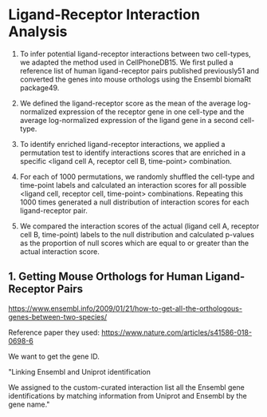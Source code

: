 # Ligand-Receptor Interaction Analysis

1. To infer potential ligand-receptor interactions between two cell-types, we adapted the method used in CellPhoneDB15. We first pulled a reference list of human ligand-receptor pairs published previously51 and converted the genes into mouse orthologs using the Ensembl biomaRt package49.

2. We defined the ligand-receptor score as the mean of the average log-normalized expression of the receptor gene in one cell-type and the average log-normalized expression of the ligand gene in a second cell-type.

3. To identify enriched ligand-receptor interactions, we applied a permutation test to identify interactions scores that are enriched in a specific <ligand cell A, receptor cell B, time-point> combination.

4. For each of 1000 permutations, we randomly shuffled the cell-type and time-point labels and calculated an interaction scores for all possible <ligand cell, receptor cell, time-point> combinations. Repeating this 1000 times generated a null distribution of interaction scores for each ligand-receptor pair.

5. We compared the interaction scores of the actual (ligand cell A, receptor cell B, time-point) labels to the null distribution and calculated p-values as the proportion of null scores which are equal to or greater than the actual interaction score.



<h2> 1. Getting Mouse Orthologs for Human Ligand-Receptor Pairs </h2>

https://www.ensembl.info/2009/01/21/how-to-get-all-the-orthologous-genes-between-two-species/

Reference paper they used: https://www.nature.com/articles/s41586-018-0698-6

We want to get the gene ID.

"Linking Ensembl and Uniprot identification

We assigned to the custom-curated interaction list all the Ensembl gene identifications by matching information from Uniprot and Ensembl by the gene name."
